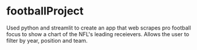 # footballProject
Used python and streamlit to create an app that web scrapes pro football focus to show a chart of the NFL's leading receievers.  Allows the user to filter by year, position and team. 
